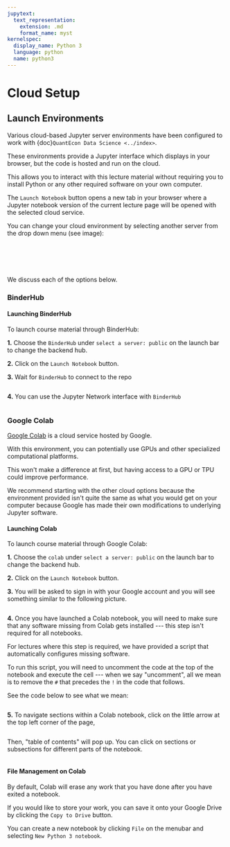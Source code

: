 ```yaml
---
jupytext:
  text_representation:
    extension: .md
    format_name: myst
kernelspec:
  display_name: Python 3
  language: python
  name: python3
---
```


# Cloud Setup

## Launch Environments

Various cloud-based Jupyter server environments have been configured to work with {doc}`QuantEcon Data Science <../index>`.

These environments provide a Jupyter interface which displays in your browser, but the code is hosted
and run on the cloud.

This allows you to interact with this lecture material without requiring you to install Python or
any other required software on your own computer.

The `Launch Notebook` button opens a new tab in your browser where a Jupyter notebook version of the
current lecture page will be opened with the selected cloud service.

You can change your cloud environment by selecting another server from the drop down menu (see image):

<br>

```{figure} https://raw.githubusercontent.com/QuantEcon/lecture-datascience.myst/main/lectures/_static/cloud_launch.png

```

<br>

We discuss each of the options below.

### BinderHub

#### Launching BinderHub

To launch course material through BinderHub:

**1.** Choose the `BinderHub` under `select a server: public` on the launch bar to change the backend hub.

**2.** Click on the `Launch Notebook` button.

**3.** Wait for `BinderHub` to connect to the repo

```{figure} https://raw.githubusercontent.com/QuantEcon/lecture-datascience.myst/main/lectures/_static/wait_binderhub.png

```

**4.** You can use the Jupyter Network interface with `BinderHub`

```{figure} https://raw.githubusercontent.com/QuantEcon/lecture-datascience.myst/main/lectures/_static/binderhub_jupyter.png

```

### Google Colab

[Google Colab](https://research.google.com/colaboratory/faq.html) is a cloud service hosted by
Google.

With this environment, you can potentially use GPUs and other specialized
computational platforms.

This won't make a difference at first, but having access to a
GPU or TPU could improve performance.

We recommend starting with the other cloud options because the environment provided isn't
quite the same as what you would get on your computer because Google has made their own modifications
to underlying Jupyter software.

#### Launching Colab

To launch course material through Google Colab:

**1.** Choose the `colab` under `select a server: public` on the launch bar to change the backend hub.

**2.** Click on the `Launch Notebook` button.

**3.** You will be asked to sign in with your Google account and you will see something similar to
the following picture.

```{figure} https://raw.githubusercontent.com/QuantEcon/lecture-datascience.myst/main/lectures/_static/colab_jupyter.png

```

**4.** Once you have launched a Colab notebook, you will need to make sure that any software missing
from Colab gets installed --- this step isn't required for all notebooks.

For lectures where this step is required, we have provided a script that automatically configures missing
software.

To run this script, you will need to uncomment the code at the top of the notebook and execute the
cell --- when we say "uncomment", all we mean is to remove the `#` that precedes the `!` in the
code that follows.

See the code below to see what we mean:

```{literalinclude} ../_static/colab_light.raw
```

**5.** To navigate sections within a Colab notebook, click on the little arrow at the top left corner
of the page,

```{figure} https://raw.githubusercontent.com/QuantEcon/lecture-datascience.myst/main/lectures/_static/colab_table_of_contents_arrow.png

```

Then, "table of contents" will pop up. You can click on sections or subsections for different parts
of the notebook.

```{figure} https://raw.githubusercontent.com/QuantEcon/lecture-datascience.myst/main/lectures/_static/colab_table_of_contents.png

```

#### File Management on Colab

By default, Colab will erase any work that you have done after you have exited a notebook.

If you would like to store your work, you can save it onto your Google Drive by clicking the
`Copy to Drive` button.

You can create a new notebook by clicking `File` on the menubar and selecting
`New Python 3 notebook`.

